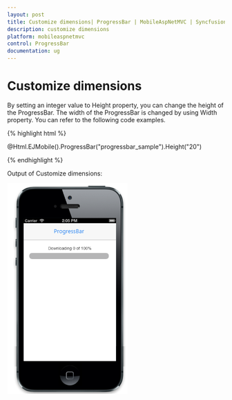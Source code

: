 ```yaml
---
layout: post
title: Customize dimensions| ProgressBar | MobileAspNetMVC | Syncfusion
description: customize dimensions
platform: mobileaspnetmvc
control: ProgressBar
documentation: ug
---
```


# Customize dimensions

By setting an integer value to Height property, you can change the height of the ProgressBar. The width of the ProgressBar is changed by using Width property. You can refer to the following code examples.

{% highlight html %}

 @Html.EJMobile().ProgressBar("progressbar_sample").Height("20")

{% endhighlight %}

Output of Customize dimensions:

![](Customize-dimensions_images/Customize-dimensions_img1.png)



